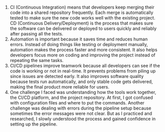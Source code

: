 1. CI (Continuous Integration) means that developers keep merging their code into a shared repository frequently. Each merge is automatically tested to make sure the new code works well with the existing project.
   CD (Continuous Delivery/Deployment) is the process that makes sure the software can be delivered or deployed to users quickly and reliably after passing all the tests.
2. Automation is important because it saves time and reduces human errors. Instead of doing things like testing or deployment manually, automation makes the process faster and more consistent. It also helps developers
   focus more on coding and improving the project instead of repeating the same tasks.
3. CI/CD pipelines improve teamwork because all developers can see if the code is working or not in real-time. It prevents problems from piling up since issues are detected early. It also improves software quality because
   tests run automatically, and only stable code gets delivered, making the final product more reliable for users.
4. One challenge I faced was understanding how the tools work together, the CI/CD platform, and the project repository. At first, I got confused with configuration files and where to put the commands. Another
   challenge was dealing with errors during the pipeline setup because sometimes the error messages were not clear. But as I practiced and researched, I slowly understood the process and gained confidence in setting up the pipeline.
